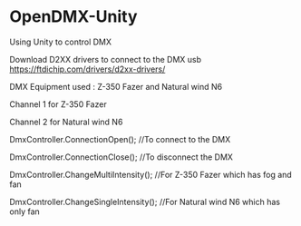 # OpenDMX-Unity
Using Unity to control DMX

Download D2XX drivers to connect to the DMX usb
https://ftdichip.com/drivers/d2xx-drivers/

DMX Equipment used : Z-350 Fazer and Natural wind N6

Channel 1 for Z-350 Fazer

Channel 2 for Natural wind N6

DmxController.ConnectionOpen(); //To connect to the DMX

DmxController.ConnectionClose(); //To disconnect the DMX

DmxController.ChangeMultiIntensity(); //For Z-350 Fazer which has fog and fan

DmxController.ChangeSingleIntensity(); //For Natural wind N6 which has only fan
